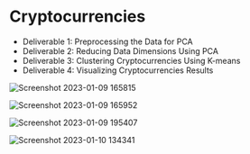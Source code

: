 # Cryptocurrencies

- Deliverable 1: Preprocessing the Data for PCA
- Deliverable 2: Reducing Data Dimensions Using PCA
- Deliverable 3: Clustering Cryptocurrencies Using K-means
- Deliverable 4: Visualizing Cryptocurrencies Results


![Screenshot 2023-01-09 165815](https://user-images.githubusercontent.com/110438612/211636584-b0058fea-e589-428a-aeee-aa7661846be2.png)

![Screenshot 2023-01-09 165952](https://user-images.githubusercontent.com/110438612/211636581-1c2463e3-1da6-42c8-a028-6841d48bc7f9.png)

![Screenshot 2023-01-09 195407](https://user-images.githubusercontent.com/110438612/211636582-5b5d2984-e294-4e9b-9581-5ef111b61275.png)

![Screenshot 2023-01-10 134341](https://user-images.githubusercontent.com/110438612/211636583-51490154-2b5b-47dd-9af3-45d796f4f968.png)
